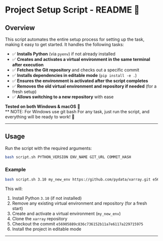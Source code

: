 # **Project Setup Script - README** 🚀

## **Overview**
This script automates the entire setup process for setting up the task, making it easy to get started. It handles the following tasks:

- ✅ **Installs Python** (via `pyenv`) if not already installed  
- ✅ **Creates and activates a virtual environment in the same terminal after execution**  
- ✅ **Fetches the Git repository** and checks out a specific commit  
- ✅ **Installs dependencies in editable mode** (`pip install -e .`)  
- ✅ **Ensures the environment is activated after the script completes**  
- ✅ **Removes the old virtual environment and repository if needed** (for a fresh setup)  
- ✅ **Allows switching to a new repository** with ease  

**Tested on both Windows & macOS** 🎯  
** NOTE: For Windows use git bash
For any task, just run the script, and everything will be ready to work! 🚀  

---

## **Usage**
Run the script with the required arguments:

```bash
bash script.sh PYTHON_VERSION ENV_NAME GIT_URL COMMIT_HASH
```

### **Example**
```bash
bash script.sh 3.10 my_new_env https://github.com/pydata/xarray.git e56905889c836c736152b11a7e6117a229715975
```

This will:
1. Install Python `3.10` (if not installed)
2. Remove any existing virtual environment and repository (for a fresh start)
3. Create and activate a virtual environment (`my_new_env`)
4. Clone the `xarray` repository
5. Checkout the commit `e56905889c836c736152b11a7e6117a229715975`
6. Install the project in editable mode

---

